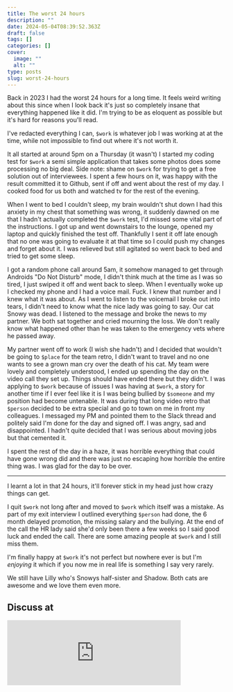 ```yaml
---
title: The worst 24 hours
description: ""
date: 2024-05-04T08:39:52.363Z
draft: false
tags: []
categories: []
cover:
  image: ""
  alt: ""
type: posts
slug: worst-24-hours
---
```

Back in 2023 I had the worst 24 hours for a long time. It feels weird writing about this since when I look back it's just so completely insane that everything happened like it did. I'm trying to be as eloquent as possible but it's hard for reasons you'll read.

<!--more-->

I've redacted everything I can, `$work` is whatever job I was working at at the time, while not impossible to find out where it's not worth it.

It all started at around 5pm on a Thursday (it wasn't) I started my coding test for `$work` a semi simple application that takes some photos does some processing no big deal. Side note: shame on `$work` for trying to get a free solution out of interviewees. I spent a few hours on it, was happy with the result committed it to Github, sent if off and went about the rest of my day. I cooked food for us both and watched tv for the rest of the evening.

When I went to bed I couldn't sleep, my brain wouldn't shut down I had this anxiety in my chest that something was wrong, it suddenly dawned on me that I hadn't actually completed the `$work` test, I'd missed some vital part of the instructions. I got up and went downstairs to the lounge, opened my laptop and quickly finished the test off. Thankfully I sent it off late enough that no one was going to evaluate it at that time so I could push my changes and forget about it. I was relieved but still agitated so went back to bed and tried to get some sleep.

I got a random phone call around 5am, it somehow managed to get through Androids "Do Not Disturb" mode, I didn't think much at the time as I was so tired, I just swiped it off and went back to sleep. When I eventually woke up I checked my phone and I had a voice mail. Fuck. I knew that number and I knew what it was about. As I went to listen to the voicemail I broke out into tears, I didn't need to know what the nice lady was going to say. Our cat Snowy was dead. I listened to the message and broke the news to my partner. We both sat together and cried mourning the loss. We don't really know what happened other than he was taken to the emergency vets where he passed away.

My partner went off to work (I wish she hadn't) and I decided that wouldn't be going to `$place` for the team retro, I didn't want to travel and no one wants to see a grown man cry over the death of his cat. My team were lovely and completely understood, I ended up spending the day on the video call they set up. Things should have ended there but they didn't. I was applying to `$work` because of issues I was having at `$work`, a story for another time if I ever feel like it is I was being bullied by `$someone` and my position had become untenable. It was during that long video retro that `$person` decided to be extra special and go to town on me in front my colleagues. I messaged my PM and pointed them to the Slack thread and politely said I'm done for the day and signed off. I was angry, sad and disappointed. I hadn't quite decided that I was serious about moving jobs but that cemented it.

I spent the rest of the day in a haze, it was horrible everything that could have gone wrong did and there was just no escaping how horrible the entire thing was. I was glad for the day to be over.

---

I learnt a lot in that 24 hours, it'll forever stick in my head just how crazy things can get.

I quit `$work` not long after and moved to `$work` which itself was a mistake. As part of my exit interview I outlined everything `$person` had done, the 6 month delayed promotion, the missing salary and the bullying. At the end of the call the HR lady said she'd only been there a few weeks so I said good luck and ended the call. There are some amazing people at `$work` and I still miss them.

I'm finally happy at `$work` it's not perfect but nowhere ever is but I'm *enjoying* it which if you now me in real life is something I say very rarely.

We still have Lilly who's Snowys half-sister and Shadow. Both cats are awesome and we love them even more.

## Discuss at

<iframe src="https://remotelab.uk/@mikebell/112382053715004999/embed" class="mastodon-embed" style="max-width: 100%; border: 0" width="400" allowfullscreen="allowfullscreen"></iframe><script src="https://remotelab.uk/embed.js" async="async"></script>